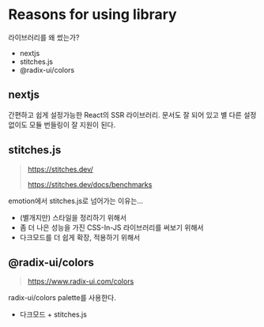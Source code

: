 # Reasons for using library

라이브러리를 왜 썼는가?

- nextjs
- stitches.js
- @radix-ui/colors

## nextjs

간편하고 쉽게 설정가능한 React의 SSR 라이브러리.
문서도 잘 되어 있고 별 다른 설정 없이도 모듈 번들링이 잘 지원이 된다.

## stitches.js

> https://stitches.dev/
>
> https://stitches.dev/docs/benchmarks

emotion에서 stitches.js로 넘어가는 이유는...

- (별개지만) 스타일을 정리하기 위해서
- 좀 더 나은 성능을 가진 CSS-In-JS 라이브러리를 써보기 위해서
- 다크모드를 더 쉽게 확장, 적용하기 위해서

## @radix-ui/colors

> https://www.radix-ui.com/colors

radix-ui/colors palette를 사용한다.

- 다크모드 + stitches.js
